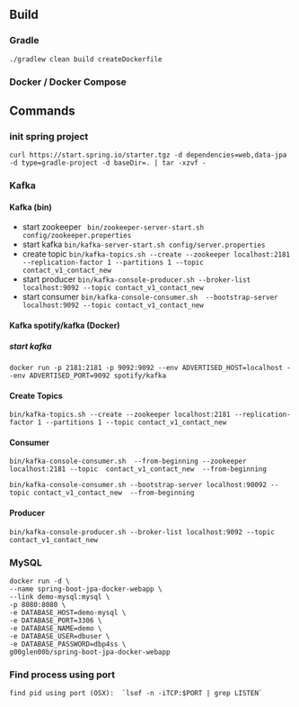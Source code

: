## Build

### Gradle
	./gradlew clean build createDockerfile

### Docker / Docker Compose


## Commands
### init spring project
	curl https://start.spring.io/starter.tgz -d dependencies=web,data-jpa -d type=gradle-project -d baseDir=. | tar -xzvf -


### Kafka

#### Kafka (bin)

- start zookeeper ` bin/zookeeper-server-start.sh config/zookeeper.properties`
- start kafka `bin/kafka-server-start.sh config/server.properties`
- create topic `bin/kafka-topics.sh --create --zookeeper localhost:2181 --replication-factor 1 --partitions 1 --topic contact_v1_contact_new`
- start producer `bin/kafka-console-producer.sh --broker-list localhost:9092 --topic contact_v1_contact_new`
- start consumer `bin/kafka-console-consumer.sh  --bootstrap-server localhost:9092 --topic contact_v1_contact_new`

#### Kafka spotify/kafka (Docker)
##### start kafka
	docker run -p 2181:2181 -p 9092:9092 --env ADVERTISED_HOST=localhost --env ADVERTISED_PORT=9092 spotify/kafka

#### Create Topics
	bin/kafka-topics.sh --create --zookeeper localhost:2181 --replication-factor 1 --partitions 1 --topic contact_v1_contact_new

#### Consumer
	bin/kafka-console-consumer.sh  --from-beginning --zookeeper localhost:2181 --topic  contact_v1_contact_new  --from-beginning

	bin/kafka-console-consumer.sh --bootstrap-server localhost:90092 --topic contact_v1_contact_new  --from-beginning

#### Producer
	bin/kafka-console-producer.sh --broker-list localhost:9092 --topic contact_v1_contact_new

### MySQL

	docker run -d \
    --name spring-boot-jpa-docker-webapp \
    --link demo-mysql:mysql \
    -p 8080:8080 \
    -e DATABASE_HOST=demo-mysql \
    -e DATABASE_PORT=3306 \
    -e DATABASE_NAME=demo \
    -e DATABASE_USER=dbuser \
    -e DATABASE_PASSWORD=dbp4ss \
    g00glen00b/spring-boot-jpa-docker-webapp


### Find process using port
	find pid using port (OSX):  `lsof -n -iTCP:$PORT | grep LISTEN`

